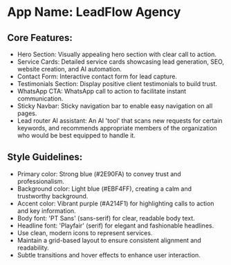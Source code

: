 # **App Name**: LeadFlow Agency

## Core Features:

- Hero Section: Visually appealing hero section with clear call to action.
- Service Cards: Detailed service cards showcasing lead generation, SEO, website creation, and AI automation.
- Contact Form: Interactive contact form for lead capture.
- Testimonials Section: Display positive client testimonials to build trust.
- WhatsApp CTA: WhatsApp call to action to facilitate instant communication.
- Sticky Navbar: Sticky navigation bar to enable easy navigation on all pages.
- Lead router AI assistant: An AI 'tool' that scans new requests for certain keywords, and recommends appropriate members of the organization who would be best equipped to handle it.

## Style Guidelines:

- Primary color: Strong blue (#2E90FA) to convey trust and professionalism.
- Background color: Light blue (#EBF4FF), creating a calm and trustworthy background.
- Accent color: Vibrant purple (#A214F1) for highlighting calls to action and key information.
- Body font: 'PT Sans' (sans-serif) for clear, readable body text.
- Headline font: 'Playfair' (serif) for elegant and fashionable headlines.
- Use clean, modern icons to represent services.
- Maintain a grid-based layout to ensure consistent alignment and readability.
- Subtle transitions and hover effects to enhance user interaction.